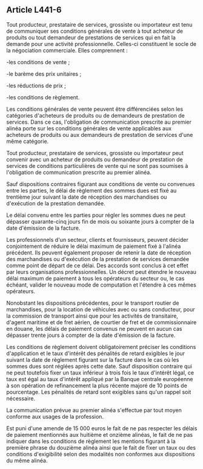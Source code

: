 Article L441-6
----
Tout producteur, prestataire de services, grossiste ou importateur est tenu de
communiquer ses conditions générales de vente à tout acheteur de produits ou
tout demandeur de prestations de services qui en fait la demande pour une
activité professionnelle. Celles-ci constituent le socle de la négociation
commerciale. Elles comprennent :

-les conditions de vente ;

-le barème des prix unitaires ;

-les réductions de prix ;

-les conditions de règlement.

Les conditions générales de vente peuvent être différenciées selon les
catégories d'acheteurs de produits ou de demandeurs de prestation de services.
Dans ce cas, l'obligation de communication prescrite au premier alinéa porte sur
les conditions générales de vente applicables aux acheteurs de produits ou aux
demandeurs de prestation de services d'une même catégorie.

Tout producteur, prestataire de services, grossiste ou importateur peut convenir
avec un acheteur de produits ou demandeur de prestation de services de
conditions particulières de vente qui ne sont pas soumises à l'obligation de
communication prescrite au premier alinéa.

Sauf dispositions contraires figurant aux conditions de vente ou convenues entre
les parties, le délai de règlement des sommes dues est fixé au trentième jour
suivant la date de réception des marchandises ou d'exécution de la prestation
demandée.

Le délai convenu entre les parties pour régler les sommes dues ne peut dépasser
quarante-cinq jours fin de mois ou soixante jours à compter de la date
d'émission de la facture.

Les professionnels d'un secteur, clients et fournisseurs, peuvent décider
conjointement de réduire le délai maximum de paiement fixé à l'alinéa précédent.
Ils peuvent également proposer de retenir la date de réception des marchandises
ou d'exécution de la prestation de services demandée comme point de départ de ce
délai. Des accords sont conclus à cet effet par leurs organisations
professionnelles. Un décret peut étendre le nouveau délai maximum de paiement à
tous les opérateurs du secteur ou, le cas échéant, valider le nouveau mode de
computation et l'étendre à ces mêmes opérateurs.

Nonobstant les dispositions précédentes, pour le transport routier de
marchandises, pour la location de véhicules avec ou sans conducteur, pour la
commission de transport ainsi que pour les activités de transitaire, d'agent
maritime et de fret aérien, de courtier de fret et de commissionnaire en douane,
les délais de paiement convenus ne peuvent en aucun cas dépasser trente jours à
compter de la date d'émission de la facture.

Les conditions de règlement doivent obligatoirement préciser les conditions
d'application et le taux d'intérêt des pénalités de retard exigibles le jour
suivant la date de règlement figurant sur la facture dans le cas où les sommes
dues sont réglées après cette date. Sauf disposition contraire qui ne peut
toutefois fixer un taux inférieur à trois fois le taux d'intérêt légal, ce taux
est égal au taux d'intérêt appliqué par la Banque centrale européenne à son
opération de refinancement la plus récente majoré de 10 points de pourcentage.
Les pénalités de retard sont exigibles sans qu'un rappel soit nécessaire.

La communication prévue au premier alinéa s'effectue par tout moyen conforme aux
usages de la profession.

Est puni d'une amende de 15 000 euros le fait de ne pas respecter les délais de
paiement mentionnés aux huitième et onzième alinéas, le fait de ne pas indiquer
dans les conditions de règlement les mentions figurant à la première phrase du
douzième alinéa ainsi que le fait de fixer un taux ou des conditions
d'exigibilité selon des modalités non conformes aux dispositions du même alinéa.
